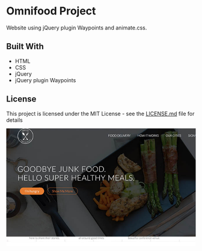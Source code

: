 # Omnifood Project

Website using jQuery plugin Waypoints and animate.css.


## Built With

* HTML
* CSS
* jQuery
* jQuery plugin Waypoints


## License

This project is licensed under the MIT License - see the [LICENSE.md](LICENSE.md) file for details



![Alt text](styles/images/readme-screenshots.jpg?raw=true "Omnifood Project")
